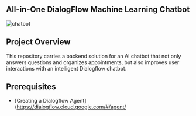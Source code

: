 ## All-in-One DialogFlow Machine Learning Chatbot
![chatbot](images/dialogflow-icon.png)

## Project Overview
This repository carries a backend solution for an AI chatbot that not only answers questions and organizes appointments, but also improves user interactions with an intelligent Dialogflow chatbot.

## Prerequisites
* [Creating a Dialogflow Agent](https://dialogflow.cloud.google.com/#/agent/